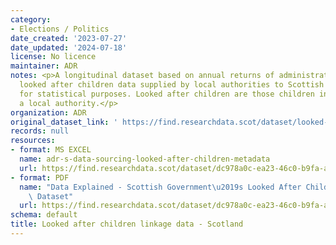 ```yaml
---
category:
- Elections / Politics
date_created: '2023-07-27'
date_updated: '2024-07-18'
license: No licence
maintainer: ADR
notes: <p>A longitudinal dataset based on annual returns of administrative data on
  looked after children data supplied by local authorities to Scottish Government
  for statistical purposes. Looked after children are those children in the care of
  a local authority.</p>
organization: ADR
original_dataset_link: ' https://find.researchdata.scot/dataset/looked-after-children-linkage-data'
records: null
resources:
- format: MS EXCEL
  name: adr-s-data-sourcing-looked-after-children-metadata
  url: https://find.researchdata.scot/dataset/dc978a0c-ea23-46c0-b9fa-a013d7477647/resource/0e3967bd-72dd-46a0-afaf-e6d9347cce86/download/adr-s-data-sourcing-looked-after-children-metadata.xlsx
- format: PDF
  name: "Data Explained - Scottish Government\u2019s Looked After Children Longitudinal\
    \ Dataset"
  url: https://find.researchdata.scot/dataset/dc978a0c-ea23-46c0-b9fa-a013d7477647/resource/fe18429c-9bab-4fd1-a35b-0c4e35c534f5/download/data_explained_scottish_government_looked_after_children_longitudinal_dataset_april_2023.pdf
schema: default
title: Looked after children linkage data - Scotland
---
```

